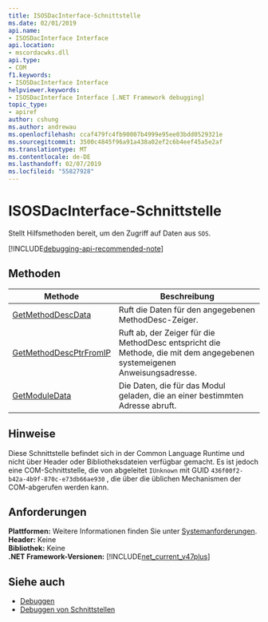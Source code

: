 ```yaml
---
title: ISOSDacInterface-Schnittstelle
ms.date: 02/01/2019
api.name:
- ISOSDacInterface Interface
api.location:
- mscordacwks.dll
api.type:
- COM
f1.keywords:
- ISOSDacInterface Interface
helpviewer.keywords:
- ISOSDacInterface Interface [.NET Framework debugging]
topic_type:
- apiref
author: cshung
ms.author: andrewau
ms.openlocfilehash: ccaf479fc4fb90007b4999e95ee03bdd0529321e
ms.sourcegitcommit: 3500c4845f96a91a438a02ef2c6b4eef45a5e2af
ms.translationtype: MT
ms.contentlocale: de-DE
ms.lasthandoff: 02/07/2019
ms.locfileid: "55827928"
---
```

# <a name="isosdacinterface-interface"></a>ISOSDacInterface-Schnittstelle

Stellt Hilfsmethoden bereit, um den Zugriff auf Daten aus `SOS`.

[!INCLUDE[debugging-api-recommended-note](../../../../includes/debugging-api-recommended-note.md)]

## <a name="methods"></a>Methoden

| Methode                                                                                                               | Beschreibung                                                                                                                   |
| -------------------------------------------------------------------------------------------------------------------- | ----------------------------------------------------------------------------------------------------------------------------- |
| [GetMethodDescData](../../../../docs/framework/unmanaged-api/debugging/isosdacinterface-getmethoddescdata-method.md) | Ruft die Daten für den angegebenen MethodDesc-Zeiger. |
| [GetMethodDescPtrFromIP](../../../../docs/framework/unmanaged-api/debugging/isosdacinterface-getmethoddescptrfromip-method.md) | Ruft ab, der Zeiger für die MethodDesc entspricht die Methode, die mit dem angegebenen systemeigenen Anweisungsadresse. |
| [GetModuleData](../../../../docs/framework/unmanaged-api/debugging/isosdacinterface-getmoduledata-method.md)| Die Daten, die für das Modul geladen, die an einer bestimmten Adresse abruft. |

## <a name="remarks"></a>Hinweise

Diese Schnittstelle befindet sich in der Common Language Runtime und nicht über Header oder Bibliotheksdateien verfügbar gemacht. Es ist jedoch eine COM-Schnittstelle, die von abgeleitet `IUnknown` mit GUID `436f00f2-b42a-4b9f-870c-e73db66ae930` , die über die üblichen Mechanismen der COM-abgerufen werden kann.

## <a name="requirements"></a>Anforderungen

**Plattformen:** Weitere Informationen finden Sie unter [Systemanforderungen](../../../../docs/framework/get-started/system-requirements.md).  
**Header:** Keine  
**Bibliothek:** Keine  
**.NET Framework-Versionen:** [!INCLUDE[net_current_v47plus](../../../../includes/net-current-v47plus.md)]

## <a name="see-also"></a>Siehe auch

- [Debuggen](../../../../docs/framework/unmanaged-api/debugging/index.md)
- [Debuggen von Schnittstellen](../../../../docs/framework/unmanaged-api/debugging/debugging-interfaces.md)
